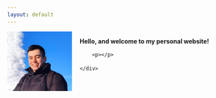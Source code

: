 ```yaml
---
layout: default
---
```



<script
  src="https://cdn.mathjax.org/mathjax/latest/MathJax.js?config=TeX-AMS-MML_HTMLorMML"
  type="text/javascript">
</script>


<div style="display:flex;">
    <div style="flex:1;">
        <img src="/assets/images/personalPage/profile_picture.jpg" alt="Profile Picture" width="150px">
    </div>
    <div style="flex:2;">
        <p><strong>Hello, and welcome to my personal website!</strong></p>

        <p></p>
        
    </div>
</div>
